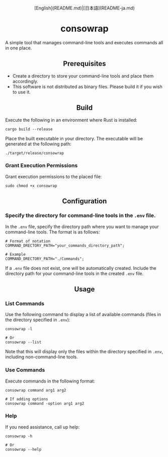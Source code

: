 <div align="center">[English](README.md)|[日本語](README-ja.md)</div>

<h1 align="center"> consowrap </h1>

A simple tool that manages command-line tools and executes commands all in one place.

<h2 align="center">Prerequisites</h2>

- Create a directory to store your command-line tools and place them accordingly.
- This software is not distributed as binary files. Please build it if you wish to use it.

<h2 align="center">Build</h2>

Execute the following in an environment where Rust is installed:

```shell
cargo build --release
```

Place the built executable in your directory. The executable will be generated at the following path:

```shell
./target/release/consowrap
```

### Grant Execution Permissions

Grant execution permissions to the placed file:

```shell
sudo chmod +x consowrap
```

<h2 align="center">Configuration</h2>

### Specify the directory for command-line tools in the `.env` file.

In the `.env` file, specify the directory path where you want to manage your command-line tools. The format is as follows:

```.env
# Format of notation
COMMAND_DRECTORY_PATH="your_commands_directory_path";

# Example
COMMAND_DRECTORY_PATH="./Commands";
```

If a `.env` file does not exist, one will be automatically created. Include the directory path for your command-line tools in the created `.env` file.

<h2 align="center">Usage</h2>

### List Commands

Use the following command to display a list of available commands (files in the directory specified in `.env`):

```shell
consowrap -l

# Or
consowrap --list
```

Note that this will display only the files within the directory specified in `.env`, including non-command-line tools.

### Use Commands

Execute commands in the following format:

```shell
consowrap command arg1 arg2

# If adding options
consowrap command -option arg1 arg2
```

### Help

If you need assistance, call up help:

```shell
consowrap -h

# Or
consowrap --help
```